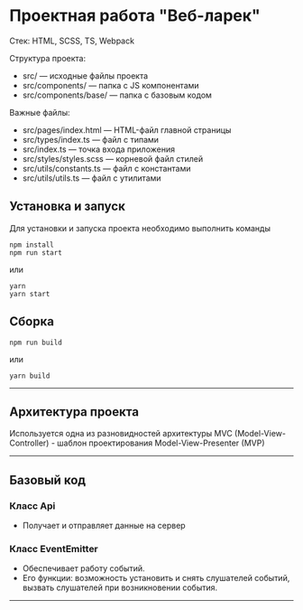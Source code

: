 # Проектная работа "Веб-ларек"

Стек: HTML, SCSS, TS, Webpack

Структура проекта:
- src/ — исходные файлы проекта
- src/components/ — папка с JS компонентами
- src/components/base/ — папка с базовым кодом

Важные файлы:
- src/pages/index.html — HTML-файл главной страницы
- src/types/index.ts — файл с типами
- src/index.ts — точка входа приложения
- src/styles/styles.scss — корневой файл стилей
- src/utils/constants.ts — файл с константами
- src/utils/utils.ts — файл с утилитами

## Установка и запуск
Для установки и запуска проекта необходимо выполнить команды

```
npm install
npm run start
```

или

```
yarn
yarn start
```
## Сборка

```
npm run build
```

или

```
yarn build
```
___

## Архитектура проекта

Используется одна из разновидностей архитектуры MVC (Model-View-Controller) - шаблон проектирования Model-View-Presenter (MVP)
___

## Базовый код

### Класс Api
* Получает и отправляет данные на сервер

### Класс EventEmitter
* Обеспечивает работу событий.
* Его функции: возможность установить и снять слушателей событий, вызвать слушателей при возникновении события.

___